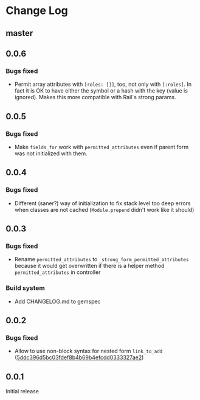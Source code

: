 # Change Log

## master

## 0.0.6

### Bugs fixed

* Permit array attributes with `[roles: []]`, too, not only with `[:roles]`.
  In fact it is OK to have either the symbol or a hash with the key (value is
  ignored). Makes this more compatible with Rail`s strong params.

## 0.0.5

### Bugs fixed

* Make `fields_for` work with `permitted_attributes` even if parent form was not
  initialized with them.

## 0.0.4

### Bugs fixed

* Different (saner?) way of initialization to fix stack level too deep errors
  when classes are not cached (`Module.prepend` didn't work like it should)

## 0.0.3

### Bugs fixed

* Rename `permitted_attributes` to  `_strong_form_permitted_attributes` because
  it would get overwritten if there is a helper method `permitted_attributes` in
  controller

### Build system

* Add CHANGELOG.md to gemspec

## 0.0.2

### Bugs fixed

* Allow to use non-block syntax for nested form `link_to_add`
  ([5ddc396d5bc03fdef8b4b69b4efcdd0333327ae2](https://github.com/Stellenticket/strong_form/commit/5ddc396d5bc03fdef8b4b69b4efcdd0333327ae2))

## 0.0.1

Initial release
